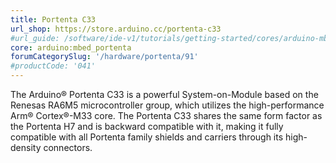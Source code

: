 ```yaml
---
title: Portenta C33
url_shop: https://store.arduino.cc/portenta-c33
#url_guide: /software/ide-v1/tutorials/getting-started/cores/arduino-mbed_portenta
core: arduino:mbed_portenta
forumCategorySlug: '/hardware/portenta/91'
#productCode: '041'
---
```


The Arduino® Portenta C33 is a powerful System-on-Module based on the Renesas RA6M5 microcontroller group, which utilizes the high-performance Arm® Cortex®-M33 core. The Portenta C33 shares the same form factor as the Portenta H7 and is backward compatible with it, making it fully compatible with all Portenta family shields and carriers through its high-density connectors.